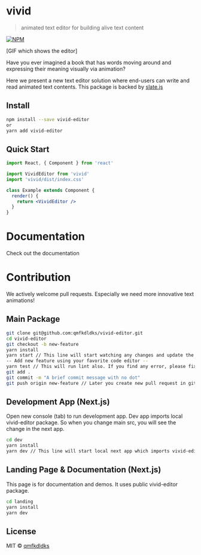 # vivid

> animated text editor for building alive text content

[![NPM](https://img.shields.io/npm/v/vivid-editor.svg)](https://www.npmjs.com/package/vivid-editor)

[GIF which shows the editor]

Have you ever imagined a book that has words moving around and expressing their meaning visually via animation?

Here we present a new text editor solution where end-users can write and read animated text contents.
This package is backed by [slate.js](https://github.com/ianstormtaylor/slate)

## Install

```bash
npm install --save vivid-editor
or
yarn add vivid-editor
```

## Quick Start

```jsx
import React, { Component } from 'react'

import VividEditor from 'vivid'
import 'vivid/dist/index.css'

class Example extends Component {
  render() {
    return <VividEditor />
  }
}
```

# Documentation

Check out the documentation

# Contribution

We actively welcome pull requests.
Especially we need more innovative text animations!

## Main Package

```bash
git clone git@github.com:qmfkdldks/vivid-editor.git
cd vivid-editor
git checkout -b new-feature
yarn install
yarn start // This line will start watching any changes and update the package locally
-- Add new feature using your favorite code editor --
yarn test // This will run lint also. If you find any error, please fix test and lint issue before you create new pull request in github.io
git add .
git commit -m "A brief commit message with no dot"
git push origin new-feature // Later you create new pull request in github. (May be you should do git rebase before opening new pull request)
```

## Development App (Next.js)

Open new console (tab) to run development app.
Dev app imports local vivid-editor package. So when you change main src, you will see the change in the next app.

```bash
cd dev
yarn install
yarn dev // This line will start local next app which imports vivid-editor package
```

## Landing Page & Documentation (Next.js)

This page is for documentation and demos. It uses public vivid-editor package.

```bash
cd landing
yarn install
yarn dev
```

## License

MIT © [qmfkdldks](https://github.com/qmfkdldks)
